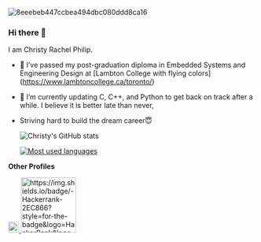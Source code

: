 
</a>![8eeebeb447ccbea494dbc080ddd8ca16](https://user-images.githubusercontent.com/40349694/123352365-20795800-d52d-11eb-94e2-ef1fa9f98c01.png)

### Hi there 👋

I am Christy Rachel Philip. 
- 🔭 I’ve passed my post-graduation diploma in Embedded Systems and Engineering Design at [Lambton College with flying colors] (https://www.lambtoncollege.ca/toronto/)
- 🌱 I’m currently updating C, C++, and Python to get back on track after a while. I believe it is better late than never,
- Striving hard to build the dream career😇 

  ![Christy's GitHub stats](https://github-readme-stats.vercel.app/api?username=ChristyRachel&theme=highcontrast&show_icons=true&count_private=true)
  
  [![Most used languages](https://github-readme-stats.vercel.app/api/top-langs/?username=ChristyRachel)](https://github.com/ChristyRachel/github-readme-stats)
  
**Other Profiles**

<a href="https://www.linkedin.com/in/christy-rachel-philip-479587160/">
  <img align="t" alt="Christy's LinkedIN" width="22px" src="https://raw.githubusercontent.com/peterthehan/peterthehan/master/assets/linkedin.svg" />
</a>
<a href="https://www.hackerrank.com/christyrachel393">
   <img align="t" alt="https://img.shields.io/badge/-Hackerrank-2EC866?style=for-the-badge&logo=HackerRank&logoColor=white
" width="112px" src="https://img.shields.io/badge/-Hackerrank-2EC866?style=for-the-badge&logo=HackerRank&logoColor=white" />
</a>
  


